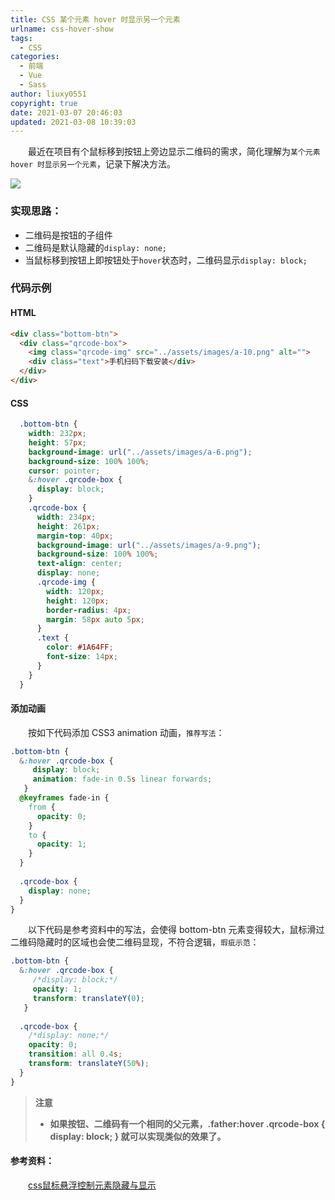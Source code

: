 ```yaml
---
title: CSS 某个元素 hover 时显示另一个元素
urlname: css-hover-show
tags:
  - CSS
categories:
  - 前端
  - Vue
  - Sass
author: liuxy0551
copyright: true
date: 2021-03-07 20:46:03
updated: 2021-03-08 10:39:03
---
```


&emsp;&emsp;最近在项目有个鼠标移到按钮上旁边显示二维码的需求，简化理解为`某个元素 hover 时显示另一个元素`，记录下解决方法。

<!--more-->

![](https://images-hosting.liuxianyu.cn/posts/css-hover-show/1.gif)


### 实现思路：

- 二维码是按钮的子组件
- 二维码是默认隐藏的`display: none;`
- 当鼠标移到按钮上即按钮处于`hover`状态时，二维码显示`display: block;`


### 代码示例

#### HTML

```html
<div class="bottom-btn">
  <div class="qrcode-box">
    <img class="qrcode-img" src="../assets/images/a-10.png" alt="">
    <div class="text">手机扫码下载安装</div>
  </div>
</div>
```

#### CSS

```css
  .bottom-btn {
    width: 232px;
    height: 57px;
    background-image: url("../assets/images/a-6.png");
    background-size: 100% 100%;
    cursor: pointer;
    &:hover .qrcode-box {
      display: block;
    }
    .qrcode-box {
      width: 234px;
      height: 261px;
      margin-top: 40px;
      background-image: url("../assets/images/a-9.png");
      background-size: 100% 100%;
      text-align: center;
      display: none;
      .qrcode-img {
        width: 120px;
        height: 120px;
        border-radius: 4px;
        margin: 58px auto 5px;
      }
      .text {
        color: #1A64FF;
        font-size: 14px;
      }
    }
  }
```

#### 添加动画

&emsp;&emsp;按如下代码添加 CSS3 animation 动画，`推荐写法`：

```css
.bottom-btn {
  &:hover .qrcode-box {
     display: block;
     animation: fade-in 0.5s linear forwards;
   }
  @keyframes fade-in {
    from {
      opacity: 0;
    }
    to {
      opacity: 1;
    }
  }
  
  .qrcode-box {
    display: none;
  }
}
```

&emsp;&emsp;以下代码是参考资料中的写法，会使得 bottom-btn 元素变得较大，鼠标滑过二维码隐藏时的区域也会使二维码显现，不符合逻辑，`瑕疵示范`：

```css
.bottom-btn {
  &:hover .qrcode-box {
     /*display: block;*/
     opacity: 1;
     transform: translateY(0);
   }
  
  .qrcode-box {
    /*display: none;*/
    opacity: 0;
    transition: all 0.4s;
    transform: translateY(50%);
  }
}
```

>**注意**
>* **如果按钮、二维码有一个相同的父元素，.father:hover .qrcode-box { display: block; } 就可以实现类似的效果了。**


#### 参考资料：

&emsp;&emsp;<a href="https://www.cnblogs.com/csuwujing/p/9949379.html" target="_black">css鼠标悬浮控制元素隐藏与显示</a>
